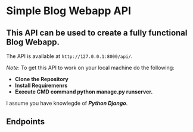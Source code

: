 
# Simple Blog Webapp API

## This API can be used to create a fully functional Blog Webapp.  

The API is available at `http://127.0.0.1:8000/api/`.   

_Note_: To get this API to work on your local machine do the following:
- **Clone the Repository**
- **Install Requiremenrs**
- **Execute CMD command python manage.py runserver.**  

I assume you have knowlegde of ***Python Django***.  


## Endpoints ##